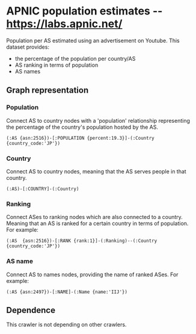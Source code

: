# APNIC population estimates -- https://labs.apnic.net/

Population per AS estimated using an advertisement on Youtube. This dataset 
provides:
- the percentage of the population per country/AS
- AS ranking in terms of population
- AS names


## Graph representation

### Population
Connect AS to country nodes with a 'population' relationship representing the
percentage of the country's population hosted by the AS.

```
(:AS {asn:2516})-[:POPULATION {percent:19.3}]-(:Country {country_code:'JP'})
```


### Country
Connect AS to country nodes, meaning that the AS serves people in that country.

```
(:AS)-[:COUNTRY]-(:Country)
```

### Ranking
Connect ASes to ranking nodes which are also connected to a country. Meaning 
that an AS is ranked for a certain country in terms of population.
For example:
```
(:AS  {asn:2516})-[:RANK {rank:1}]-(:Ranking)--(:Country {country_code:'JP'})
```

### AS name
Connect AS to names nodes, providing the name of ranked ASes. 
For example:
```
(:AS {asn:2497})-[:NAME]-(:Name {name:'IIJ'})
```


## Dependence

This crawler is not depending on other crawlers.
